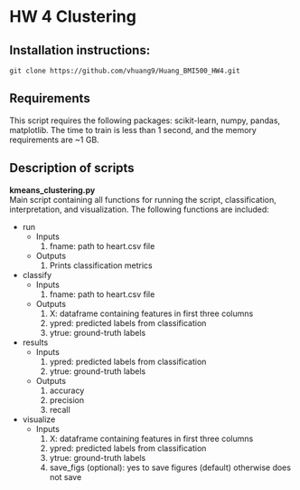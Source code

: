 # HW 4 Clustering

## Installation instructions:
```install
git clone https://github.com/vhuang9/Huang_BMI500_HW4.git
```
## Requirements
This script requires the following packages: scikit-learn, numpy, pandas, matplotlib. The time to train is less than 1 second, and the memory requirements are ~1 GB. 

## Description of scripts
__kmeans_clustering.py__  
Main script containing all functions for running the script, classification, interpretation, and visualization. The following functions are included:  
- run
  - Inputs
    1. fname: path to heart.csv file
  - Outputs
    1. Prints classification metrics
- classify
  - Inputs
    1. fname: path to heart.csv file
  - Outputs
    1. X: dataframe containing features in first three columns
    2. ypred: predicted labels from classification
    3. ytrue: ground-truth labels
- results
  - Inputs
    1. ypred: predicted labels from classification
    2. ytrue: ground-truth labels
  - Outputs
    1. accuracy
    2. precision
    3. recall
- visualize
  - Inputs
    1. X: dataframe containing features in first three columns
    2. ypred: predicted labels from classification
    3. ytrue: ground-truth labels
    4. save_figs (optional): yes to save figures (default) otherwise does not save
